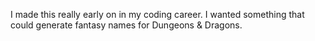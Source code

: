 I made this really early on in my coding career. I wanted something that could generate fantasy names for Dungeons & Dragons.